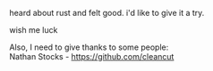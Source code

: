 heard about rust and felt good. i'd like to give it a try.

wish me luck

Also, I need to give thanks to some people:  
Nathan Stocks - https://github.com/cleancut
